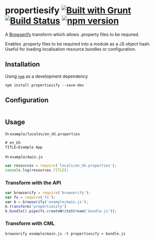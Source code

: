 propertiesify [![Built with Grunt](https://cdn.gruntjs.com/builtwith.png)](http://gruntjs.com/) [![Build Status](https://travis-ci.org/bealearts/propertiesify.svg)](https://travis-ci.org/bealearts/propertiesify) [![npm version](https://badge.fury.io/js/grunt-propertiesify.svg)](http://badge.fury.io/js/grunt-propertiesify)
=============
A [Browserify](https://github.com/substack/node-browserify) transform which allows .property files to be required.

Enables .property files to be required into a module as a JS object hash. Useful for loading localisation resource bundles or configuration. 

## Installation
Using [`npm`](http://npmjs.org/) as a development dependency
```shell
npm install propertiesify --save-dev
```

## Configuration

```js

```
## Usage

in ```example/locales/en_US.properties```
```java
# en_US
TITLE=Example App
```

in ```example/main.js```
```js
var resources = require('locals/en_US.properties');
console.log(resources.TITLE);
```

### Transform with the API
```js
var browserify = require('browserify');
var fs = require('fs');
var b = browserify('example/main.js');
b.transform('propertiesify')
b.bundle().pipe(fs.createWriteStream('bundle.js'));
```
### Transform with CML

```shell
browserify example/main.js -t propertiesify > bundle.js
```

